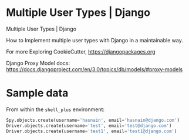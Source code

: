 Multiple User Types | Django
==============================

Multiple User Types | Django


How to Implement multiple user types with Django in a maintainable way.

For more Exploring CookieCutter, https://djangopackages.org

Django Proxy Model docs: https://docs.djangoproject.com/en/3.0/topics/db/models/#proxy-models

# Sample data

From within the `shell_plus` environment:

``` python
Spy.objects.create(username='hasnain', email='hasnain@django.com')
Driver.objects.create(username='test', email='test@django.com')    
Driver.objects.create(username='test1', email='test1@django.com') 
```
